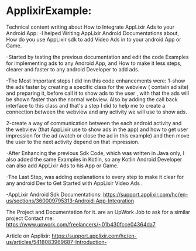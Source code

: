 # ApplixirExample:
Technical content writing about How to Integrate AppLixir Ads to your Android App:
-I helped Writing AppLixir Android Documentations about, How do you use AppLixir sdk to add Video Ads in to your android App or Game.

-Started by testing the previous documentation and edit the code Examples for implementing ads to any Android App, and How to make it less steps, clearer and faster to any android Developer to add ads.

-The Most Important steps I did inn this code enhancements were:
1-show the ads faster by creating a specific class for the webview ( contain ad site) and preparing it, before call it to show ads to the user , with that the ads will be shown faster than the normal webview.
Also by adding the call back interface to this class and that's a step I did to help me to create a connection between the webview and any activity we will use to show ads.

2-create a way of communication between the each android activity and the webview (that AppLixir use to show ads in the app) and how to get user impression for the ad (watch or close the ad in this example) and then move the user to the next activity depend on that impression.

-After Enhancing the previous Sdk Code, which was written in Java only, I also added the same Examples in Kotlin, so any Kotlin Android Developer can also add AppLixir Ads to his App or Game.

-The Last Step, was adding explanations to every step to make it clear for any android Dev to Get Started with AppLixir  Video Ads .

-AppLixir   Android Sdk Documentations:
https://support.applixir.com/hc/en-us/sections/360009795313-Android-App-Integration

<!-- This is an Example on how to add Applixir Ads in your app
The project contains java and kotin Examples -->

The Project and Documentation for it. are an UpWork Job to ask for a similar project 
Contact me:
https://www.upwork.com/freelancers/~01b430fcce04364da7

Article on Applixir:
https://support.applixir.com/hc/en-us/articles/5418083969687-Introduction-
